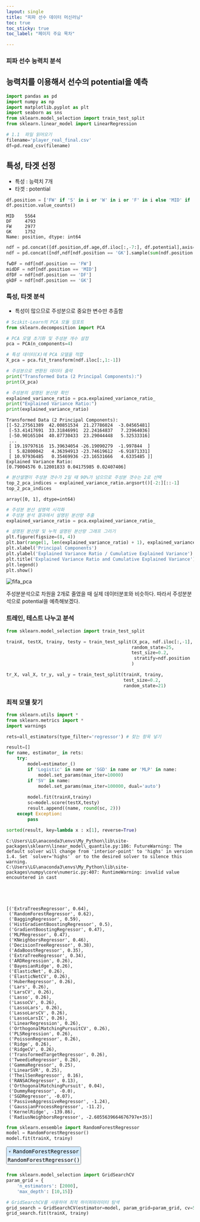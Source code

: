 ```yaml
--- 
layout: single
title: "피파 선수 데이터 머신러닝"
toc: true
toc_sticky: true
toc_label: "페이지 주요 목차"

---
```


### 피파 선수 능력치 분석
## 능력치를 이용해서 선수의 potential을 예측 

```python
import pandas as pd 
import numpy as np 
import matplotlib.pyplot as plt 
import seaborn as sns
from sklearn.model_selection import train_test_split
from sklearn.linear_model import LinearRegression
```


```python
# 1.1  파일 읽어오기
filename='player_real_final.csv'
df=pd.read_csv(filename)
```

## 특성, 타겟 선정
- 특성 : 능력치 7개
- 타겟 : potential


```python
df.position = ['FW' if 'S' in i or 'W' in i or 'F' in i else 'MID' if 'M' in i else 'DF' if 'B' in i else 'GK'  for i in df.position]
df.position.value_counts()
```




    MID    5564
    DF     4793
    FW     2977
    GK     1752
    Name: position, dtype: int64




```python
ndf = pd.concat([df.position,df.age,df.iloc[:,-7:], df.potential],axis=1)
ndf = pd.concat([ndf,ndf[ndf.position == 'GK'].sample(sum(ndf.position == 'MID')-2000, replace =True),ndf[ndf.position=='FW']],axis=0)
```


```python
fwDF = ndf[ndf.position == 'FW']
midDF = ndf[ndf.position == 'MID']
dfDF = ndf[ndf.position == 'DF']
gkDF = ndf[ndf.position == 'GK']
```

### 특성, 타겟 분석
- 특성이 많으므로 주성분으로 중요한 변수만 추출함


```python
# Scikit-Learn의 PCA 모듈 임포트
from sklearn.decomposition import PCA

# PCA 모델 초기화 및 주성분 개수 설정
pca = PCA(n_components=4)

# 특성 데이터(X)에 PCA 모델을 적합
X_pca = pca.fit_transform(ndf.iloc[:,1:-1])

# 주성분으로 변환된 데이터 출력
print("Transformed Data (2 Principal Components):")
print(X_pca)

# 주성분의 설명된 분산량 확인
explained_variance_ratio = pca.explained_variance_ratio_
print("Explained Variance Ratio:")
print(explained_variance_ratio)
```

    Transformed Data (2 Principal Components):
    [[-52.27561389  42.00851534  21.27786024  -3.04565481]
     [-53.41417691  33.31846991  22.24164837   7.23964036]
     [-50.90165104  40.87730433  23.29044448   5.32533316]
     ...
     [ 19.19797616  15.39634054 -26.19090279  -1.997844  ]
     [  5.82800042   4.36394913 -23.74619612  -6.91871331]
     [ 10.97936485   0.35469936 -23.16531666   4.6335485 ]]
    Explained Variance Ratio:
    [0.79004576 0.12001833 0.04175985 0.02407406]
    


```python
# 분산설명이 주성분 갯수가 2일 때 90%가 넘으므로 주성분 갯수는 2로 선택
top_2_pca_indices = explained_variance_ratio.argsort()[-2:][::-1]
top_2_pca_indices
```




    array([0, 1], dtype=int64)




```python
# 주성분 분산 설명력 시각화
# 주성분 분석 결과에서 설명된 분산량 추출
explained_variance_ratio = pca.explained_variance_ratio_

# 설명된 분산량 및 누적 설명된 분산량 그래프 그리기
plt.figure(figsize=(8, 4))
plt.bar(range(1, len(explained_variance_ratio) + 1), explained_variance_ratio, alpha=0.7, align='center', label='Explained Variance Ratio', color='b')
plt.xlabel('Principal Components')
plt.ylabel('Explained Variance Ratio / Cumulative Explained Variance')
plt.title('Explained Variance Ratio and Cumulative Explained Variance')
plt.legend()
plt.show()
```


    
![fifa_pca](https://github.com/2Seungsu/AI-BigData_curriculum/assets/141051562/400124af-9f07-4058-9302-bfb88d7beaf2)

    


주성분분석으로 차원을 2개로 줄였을 때 실제 데이터분포와 비슷하다. 따라서 주성분분석으로 potential을 예측해보겠다.

### 트레인, 테스트 나누고 분석


```python
from sklearn.model_selection import train_test_split
```


```python
trainX, testX, trainy, testy = train_test_split(X_pca, ndf.iloc[:,-1],
                                               random_state=25,
                                               test_size=0.2,
                                                stratify=ndf.position
                                               )
```


```python
tr_X, val_X, tr_y, val_y = train_test_split(trainX, trainy, 
                                            test_size=0.2,
                                            random_state=21)
```

### 최적 모델 찾기


```python
from sklearn.utils import *
from sklearn.metrics import *
import warnings

rets=all_estimators(type_filter='regressor') # 찾는 항목 넣기

result=[]
for name, estimator_ in rets:
    try:
        model=estimator_()
        if 'Logistic' in name or 'SGD' in name or 'MLP' in name:
            model.set_params(max_iter=10000)
        if 'SV' in name:
            model.set_params(max_iter=100000, dual='auto')   
 
        model.fit(trainX,trainy)
        sc=model.score(testX,testy)
        result.append((name, round(sc, 2)))
    except Exception:
        pass

sorted(result, key=lambda x : x[1], reverse=True)
```

    C:\Users\LG\anaconda3\envs\My_Python\lib\site-packages\sklearn\linear_model\_quantile.py:186: FutureWarning: The default solver will change from 'interior-point' to 'highs' in version 1.4. Set `solver='highs'` or to the desired solver to silence this warning.
    C:\Users\LG\anaconda3\envs\My_Python\lib\site-packages\numpy\core\numeric.py:407: RuntimeWarning: invalid value encountered in cast
    




    [('ExtraTreesRegressor', 0.64),
     ('RandomForestRegressor', 0.62),
     ('BaggingRegressor', 0.59),
     ('HistGradientBoostingRegressor', 0.5),
     ('GradientBoostingRegressor', 0.47),
     ('MLPRegressor', 0.47),
     ('KNeighborsRegressor', 0.46),
     ('DecisionTreeRegressor', 0.38),
     ('AdaBoostRegressor', 0.35),
     ('ExtraTreeRegressor', 0.34),
     ('ARDRegression', 0.26),
     ('BayesianRidge', 0.26),
     ('ElasticNet', 0.26),
     ('ElasticNetCV', 0.26),
     ('HuberRegressor', 0.26),
     ('Lars', 0.26),
     ('LarsCV', 0.26),
     ('Lasso', 0.26),
     ('LassoCV', 0.26),
     ('LassoLars', 0.26),
     ('LassoLarsCV', 0.26),
     ('LassoLarsIC', 0.26),
     ('LinearRegression', 0.26),
     ('OrthogonalMatchingPursuitCV', 0.26),
     ('PLSRegression', 0.26),
     ('PoissonRegressor', 0.26),
     ('Ridge', 0.26),
     ('RidgeCV', 0.26),
     ('TransformedTargetRegressor', 0.26),
     ('TweedieRegressor', 0.26),
     ('GammaRegressor', 0.25),
     ('LinearSVR', 0.25),
     ('TheilSenRegressor', 0.16),
     ('RANSACRegressor', 0.13),
     ('OrthogonalMatchingPursuit', 0.04),
     ('DummyRegressor', -0.0),
     ('SGDRegressor', -0.07),
     ('PassiveAggressiveRegressor', -1.24),
     ('GaussianProcessRegressor', -11.2),
     ('KernelRidge', -139.86),
     ('RadiusNeighborsRegressor', -2.6055639664676797e+35)]




```python
from sklearn.ensemble import RandomForestRegressor
model = RandomForestRegressor()
model.fit(trainX, trainy)
```




<style>#sk-container-id-4 {color: black;}#sk-container-id-4 pre{padding: 0;}#sk-container-id-4 div.sk-toggleable {background-color: white;}#sk-container-id-4 label.sk-toggleable__label {cursor: pointer;display: block;width: 100%;margin-bottom: 0;padding: 0.3em;box-sizing: border-box;text-align: center;}#sk-container-id-4 label.sk-toggleable__label-arrow:before {content: "▸";float: left;margin-right: 0.25em;color: #696969;}#sk-container-id-4 label.sk-toggleable__label-arrow:hover:before {color: black;}#sk-container-id-4 div.sk-estimator:hover label.sk-toggleable__label-arrow:before {color: black;}#sk-container-id-4 div.sk-toggleable__content {max-height: 0;max-width: 0;overflow: hidden;text-align: left;background-color: #f0f8ff;}#sk-container-id-4 div.sk-toggleable__content pre {margin: 0.2em;color: black;border-radius: 0.25em;background-color: #f0f8ff;}#sk-container-id-4 input.sk-toggleable__control:checked~div.sk-toggleable__content {max-height: 200px;max-width: 100%;overflow: auto;}#sk-container-id-4 input.sk-toggleable__control:checked~label.sk-toggleable__label-arrow:before {content: "▾";}#sk-container-id-4 div.sk-estimator input.sk-toggleable__control:checked~label.sk-toggleable__label {background-color: #d4ebff;}#sk-container-id-4 div.sk-label input.sk-toggleable__control:checked~label.sk-toggleable__label {background-color: #d4ebff;}#sk-container-id-4 input.sk-hidden--visually {border: 0;clip: rect(1px 1px 1px 1px);clip: rect(1px, 1px, 1px, 1px);height: 1px;margin: -1px;overflow: hidden;padding: 0;position: absolute;width: 1px;}#sk-container-id-4 div.sk-estimator {font-family: monospace;background-color: #f0f8ff;border: 1px dotted black;border-radius: 0.25em;box-sizing: border-box;margin-bottom: 0.5em;}#sk-container-id-4 div.sk-estimator:hover {background-color: #d4ebff;}#sk-container-id-4 div.sk-parallel-item::after {content: "";width: 100%;border-bottom: 1px solid gray;flex-grow: 1;}#sk-container-id-4 div.sk-label:hover label.sk-toggleable__label {background-color: #d4ebff;}#sk-container-id-4 div.sk-serial::before {content: "";position: absolute;border-left: 1px solid gray;box-sizing: border-box;top: 0;bottom: 0;left: 50%;z-index: 0;}#sk-container-id-4 div.sk-serial {display: flex;flex-direction: column;align-items: center;background-color: white;padding-right: 0.2em;padding-left: 0.2em;position: relative;}#sk-container-id-4 div.sk-item {position: relative;z-index: 1;}#sk-container-id-4 div.sk-parallel {display: flex;align-items: stretch;justify-content: center;background-color: white;position: relative;}#sk-container-id-4 div.sk-item::before, #sk-container-id-4 div.sk-parallel-item::before {content: "";position: absolute;border-left: 1px solid gray;box-sizing: border-box;top: 0;bottom: 0;left: 50%;z-index: -1;}#sk-container-id-4 div.sk-parallel-item {display: flex;flex-direction: column;z-index: 1;position: relative;background-color: white;}#sk-container-id-4 div.sk-parallel-item:first-child::after {align-self: flex-end;width: 50%;}#sk-container-id-4 div.sk-parallel-item:last-child::after {align-self: flex-start;width: 50%;}#sk-container-id-4 div.sk-parallel-item:only-child::after {width: 0;}#sk-container-id-4 div.sk-dashed-wrapped {border: 1px dashed gray;margin: 0 0.4em 0.5em 0.4em;box-sizing: border-box;padding-bottom: 0.4em;background-color: white;}#sk-container-id-4 div.sk-label label {font-family: monospace;font-weight: bold;display: inline-block;line-height: 1.2em;}#sk-container-id-4 div.sk-label-container {text-align: center;}#sk-container-id-4 div.sk-container {/* jupyter's `normalize.less` sets `[hidden] { display: none; }` but bootstrap.min.css set `[hidden] { display: none !important; }` so we also need the `!important` here to be able to override the default hidden behavior on the sphinx rendered scikit-learn.org. See: https://github.com/scikit-learn/scikit-learn/issues/21755 */display: inline-block !important;position: relative;}#sk-container-id-4 div.sk-text-repr-fallback {display: none;}</style><div id="sk-container-id-4" class="sk-top-container"><div class="sk-text-repr-fallback"><pre>RandomForestRegressor()</pre><b>In a Jupyter environment, please rerun this cell to show the HTML representation or trust the notebook. <br />On GitHub, the HTML representation is unable to render, please try loading this page with nbviewer.org.</b></div><div class="sk-container" hidden><div class="sk-item"><div class="sk-estimator sk-toggleable"><input class="sk-toggleable__control sk-hidden--visually" id="sk-estimator-id-6" type="checkbox" checked><label for="sk-estimator-id-6" class="sk-toggleable__label sk-toggleable__label-arrow">RandomForestRegressor</label><div class="sk-toggleable__content"><pre>RandomForestRegressor()</pre></div></div></div></div></div>




```python
from sklearn.model_selection import GridSearchCV
param_grid = {
    'n_estimators': [2000],
    'max_depth': [10,15]} 

# GridSearchCV를 사용하여 최적 하이퍼파라미터 탐색
grid_search = GridSearchCV(estimator=model, param_grid=param_grid, cv=5, scoring='neg_mean_squared_error', n_jobs=-1)
grid_search.fit(trainX, trainy)
```




<style>#sk-container-id-2 {color: black;}#sk-container-id-2 pre{padding: 0;}#sk-container-id-2 div.sk-toggleable {background-color: white;}#sk-container-id-2 label.sk-toggleable__label {cursor: pointer;display: block;width: 100%;margin-bottom: 0;padding: 0.3em;box-sizing: border-box;text-align: center;}#sk-container-id-2 label.sk-toggleable__label-arrow:before {content: "▸";float: left;margin-right: 0.25em;color: #696969;}#sk-container-id-2 label.sk-toggleable__label-arrow:hover:before {color: black;}#sk-container-id-2 div.sk-estimator:hover label.sk-toggleable__label-arrow:before {color: black;}#sk-container-id-2 div.sk-toggleable__content {max-height: 0;max-width: 0;overflow: hidden;text-align: left;background-color: #f0f8ff;}#sk-container-id-2 div.sk-toggleable__content pre {margin: 0.2em;color: black;border-radius: 0.25em;background-color: #f0f8ff;}#sk-container-id-2 input.sk-toggleable__control:checked~div.sk-toggleable__content {max-height: 200px;max-width: 100%;overflow: auto;}#sk-container-id-2 input.sk-toggleable__control:checked~label.sk-toggleable__label-arrow:before {content: "▾";}#sk-container-id-2 div.sk-estimator input.sk-toggleable__control:checked~label.sk-toggleable__label {background-color: #d4ebff;}#sk-container-id-2 div.sk-label input.sk-toggleable__control:checked~label.sk-toggleable__label {background-color: #d4ebff;}#sk-container-id-2 input.sk-hidden--visually {border: 0;clip: rect(1px 1px 1px 1px);clip: rect(1px, 1px, 1px, 1px);height: 1px;margin: -1px;overflow: hidden;padding: 0;position: absolute;width: 1px;}#sk-container-id-2 div.sk-estimator {font-family: monospace;background-color: #f0f8ff;border: 1px dotted black;border-radius: 0.25em;box-sizing: border-box;margin-bottom: 0.5em;}#sk-container-id-2 div.sk-estimator:hover {background-color: #d4ebff;}#sk-container-id-2 div.sk-parallel-item::after {content: "";width: 100%;border-bottom: 1px solid gray;flex-grow: 1;}#sk-container-id-2 div.sk-label:hover label.sk-toggleable__label {background-color: #d4ebff;}#sk-container-id-2 div.sk-serial::before {content: "";position: absolute;border-left: 1px solid gray;box-sizing: border-box;top: 0;bottom: 0;left: 50%;z-index: 0;}#sk-container-id-2 div.sk-serial {display: flex;flex-direction: column;align-items: center;background-color: white;padding-right: 0.2em;padding-left: 0.2em;position: relative;}#sk-container-id-2 div.sk-item {position: relative;z-index: 1;}#sk-container-id-2 div.sk-parallel {display: flex;align-items: stretch;justify-content: center;background-color: white;position: relative;}#sk-container-id-2 div.sk-item::before, #sk-container-id-2 div.sk-parallel-item::before {content: "";position: absolute;border-left: 1px solid gray;box-sizing: border-box;top: 0;bottom: 0;left: 50%;z-index: -1;}#sk-container-id-2 div.sk-parallel-item {display: flex;flex-direction: column;z-index: 1;position: relative;background-color: white;}#sk-container-id-2 div.sk-parallel-item:first-child::after {align-self: flex-end;width: 50%;}#sk-container-id-2 div.sk-parallel-item:last-child::after {align-self: flex-start;width: 50%;}#sk-container-id-2 div.sk-parallel-item:only-child::after {width: 0;}#sk-container-id-2 div.sk-dashed-wrapped {border: 1px dashed gray;margin: 0 0.4em 0.5em 0.4em;box-sizing: border-box;padding-bottom: 0.4em;background-color: white;}#sk-container-id-2 div.sk-label label {font-family: monospace;font-weight: bold;display: inline-block;line-height: 1.2em;}#sk-container-id-2 div.sk-label-container {text-align: center;}#sk-container-id-2 div.sk-container {/* jupyter's `normalize.less` sets `[hidden] { display: none; }` but bootstrap.min.css set `[hidden] { display: none !important; }` so we also need the `!important` here to be able to override the default hidden behavior on the sphinx rendered scikit-learn.org. See: https://github.com/scikit-learn/scikit-learn/issues/21755 */display: inline-block !important;position: relative;}#sk-container-id-2 div.sk-text-repr-fallback {display: none;}</style><div id="sk-container-id-2" class="sk-top-container"><div class="sk-text-repr-fallback"><pre>GridSearchCV(cv=5, estimator=RandomForestRegressor(), n_jobs=-1,
             param_grid={&#x27;max_depth&#x27;: [10, 15], &#x27;n_estimators&#x27;: [2000]},
             scoring=&#x27;neg_mean_squared_error&#x27;)</pre><b>In a Jupyter environment, please rerun this cell to show the HTML representation or trust the notebook. <br />On GitHub, the HTML representation is unable to render, please try loading this page with nbviewer.org.</b></div><div class="sk-container" hidden><div class="sk-item sk-dashed-wrapped"><div class="sk-label-container"><div class="sk-label sk-toggleable"><input class="sk-toggleable__control sk-hidden--visually" id="sk-estimator-id-2" type="checkbox" ><label for="sk-estimator-id-2" class="sk-toggleable__label sk-toggleable__label-arrow">GridSearchCV</label><div class="sk-toggleable__content"><pre>GridSearchCV(cv=5, estimator=RandomForestRegressor(), n_jobs=-1,
             param_grid={&#x27;max_depth&#x27;: [10, 15], &#x27;n_estimators&#x27;: [2000]},
             scoring=&#x27;neg_mean_squared_error&#x27;)</pre></div></div></div><div class="sk-parallel"><div class="sk-parallel-item"><div class="sk-item"><div class="sk-label-container"><div class="sk-label sk-toggleable"><input class="sk-toggleable__control sk-hidden--visually" id="sk-estimator-id-3" type="checkbox" ><label for="sk-estimator-id-3" class="sk-toggleable__label sk-toggleable__label-arrow">estimator: RandomForestRegressor</label><div class="sk-toggleable__content"><pre>RandomForestRegressor()</pre></div></div></div><div class="sk-serial"><div class="sk-item"><div class="sk-estimator sk-toggleable"><input class="sk-toggleable__control sk-hidden--visually" id="sk-estimator-id-4" type="checkbox" ><label for="sk-estimator-id-4" class="sk-toggleable__label sk-toggleable__label-arrow">RandomForestRegressor</label><div class="sk-toggleable__content"><pre>RandomForestRegressor()</pre></div></div></div></div></div></div></div></div></div></div>




```python
model = grid_search.best_estimator_
model
```




<style>#sk-container-id-3 {color: black;}#sk-container-id-3 pre{padding: 0;}#sk-container-id-3 div.sk-toggleable {background-color: white;}#sk-container-id-3 label.sk-toggleable__label {cursor: pointer;display: block;width: 100%;margin-bottom: 0;padding: 0.3em;box-sizing: border-box;text-align: center;}#sk-container-id-3 label.sk-toggleable__label-arrow:before {content: "▸";float: left;margin-right: 0.25em;color: #696969;}#sk-container-id-3 label.sk-toggleable__label-arrow:hover:before {color: black;}#sk-container-id-3 div.sk-estimator:hover label.sk-toggleable__label-arrow:before {color: black;}#sk-container-id-3 div.sk-toggleable__content {max-height: 0;max-width: 0;overflow: hidden;text-align: left;background-color: #f0f8ff;}#sk-container-id-3 div.sk-toggleable__content pre {margin: 0.2em;color: black;border-radius: 0.25em;background-color: #f0f8ff;}#sk-container-id-3 input.sk-toggleable__control:checked~div.sk-toggleable__content {max-height: 200px;max-width: 100%;overflow: auto;}#sk-container-id-3 input.sk-toggleable__control:checked~label.sk-toggleable__label-arrow:before {content: "▾";}#sk-container-id-3 div.sk-estimator input.sk-toggleable__control:checked~label.sk-toggleable__label {background-color: #d4ebff;}#sk-container-id-3 div.sk-label input.sk-toggleable__control:checked~label.sk-toggleable__label {background-color: #d4ebff;}#sk-container-id-3 input.sk-hidden--visually {border: 0;clip: rect(1px 1px 1px 1px);clip: rect(1px, 1px, 1px, 1px);height: 1px;margin: -1px;overflow: hidden;padding: 0;position: absolute;width: 1px;}#sk-container-id-3 div.sk-estimator {font-family: monospace;background-color: #f0f8ff;border: 1px dotted black;border-radius: 0.25em;box-sizing: border-box;margin-bottom: 0.5em;}#sk-container-id-3 div.sk-estimator:hover {background-color: #d4ebff;}#sk-container-id-3 div.sk-parallel-item::after {content: "";width: 100%;border-bottom: 1px solid gray;flex-grow: 1;}#sk-container-id-3 div.sk-label:hover label.sk-toggleable__label {background-color: #d4ebff;}#sk-container-id-3 div.sk-serial::before {content: "";position: absolute;border-left: 1px solid gray;box-sizing: border-box;top: 0;bottom: 0;left: 50%;z-index: 0;}#sk-container-id-3 div.sk-serial {display: flex;flex-direction: column;align-items: center;background-color: white;padding-right: 0.2em;padding-left: 0.2em;position: relative;}#sk-container-id-3 div.sk-item {position: relative;z-index: 1;}#sk-container-id-3 div.sk-parallel {display: flex;align-items: stretch;justify-content: center;background-color: white;position: relative;}#sk-container-id-3 div.sk-item::before, #sk-container-id-3 div.sk-parallel-item::before {content: "";position: absolute;border-left: 1px solid gray;box-sizing: border-box;top: 0;bottom: 0;left: 50%;z-index: -1;}#sk-container-id-3 div.sk-parallel-item {display: flex;flex-direction: column;z-index: 1;position: relative;background-color: white;}#sk-container-id-3 div.sk-parallel-item:first-child::after {align-self: flex-end;width: 50%;}#sk-container-id-3 div.sk-parallel-item:last-child::after {align-self: flex-start;width: 50%;}#sk-container-id-3 div.sk-parallel-item:only-child::after {width: 0;}#sk-container-id-3 div.sk-dashed-wrapped {border: 1px dashed gray;margin: 0 0.4em 0.5em 0.4em;box-sizing: border-box;padding-bottom: 0.4em;background-color: white;}#sk-container-id-3 div.sk-label label {font-family: monospace;font-weight: bold;display: inline-block;line-height: 1.2em;}#sk-container-id-3 div.sk-label-container {text-align: center;}#sk-container-id-3 div.sk-container {/* jupyter's `normalize.less` sets `[hidden] { display: none; }` but bootstrap.min.css set `[hidden] { display: none !important; }` so we also need the `!important` here to be able to override the default hidden behavior on the sphinx rendered scikit-learn.org. See: https://github.com/scikit-learn/scikit-learn/issues/21755 */display: inline-block !important;position: relative;}#sk-container-id-3 div.sk-text-repr-fallback {display: none;}</style><div id="sk-container-id-3" class="sk-top-container"><div class="sk-text-repr-fallback"><pre>RandomForestRegressor(max_depth=15, n_estimators=2000)</pre><b>In a Jupyter environment, please rerun this cell to show the HTML representation or trust the notebook. <br />On GitHub, the HTML representation is unable to render, please try loading this page with nbviewer.org.</b></div><div class="sk-container" hidden><div class="sk-item"><div class="sk-estimator sk-toggleable"><input class="sk-toggleable__control sk-hidden--visually" id="sk-estimator-id-5" type="checkbox" checked><label for="sk-estimator-id-5" class="sk-toggleable__label sk-toggleable__label-arrow">RandomForestRegressor</label><div class="sk-toggleable__content"><pre>RandomForestRegressor(max_depth=15, n_estimators=2000)</pre></div></div></div></div></div>




```python
model.score(trainX,trainy)
```




    0.9635961845705545




```python
model.score(testX,testy)
```




    0.7395502307315759




```python
model.score(tr_X,tr_y)
```




    0.9632229395236702




```python
model.score(val_X,val_y)
```




    0.9650275954043641




```python
from sklearn.metrics import *
mean_squared_error(tr_y,model.predict(tr_X))
```




    1.349084176300578



정확도는 높게 나오진 않았지만 mse가 작으므로 이모델을 사용한다.

### 모델로 예측값 생성 및 저장


```python
pre_pcaX=pca.fit_transform(df.iloc[:,-7:])
pre_y=model.predict(pre_pcaX)
```


```python
potentialDF = pd.DataFrame(pre_y)
potentialDF.columns = ["overall_predict"]
potentialDF.to_csv('potential_predict_age.csv',index=False)
```
